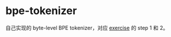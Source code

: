# bpe-tokenizer

自己实现的 byte-level BPE tokenizer，对应 [exercise](https://github.com/karpathy/minbpe/blob/master/exercise.md) 的 step 1 和 2。

